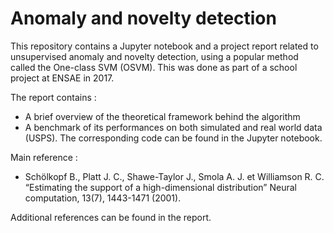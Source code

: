 # Anomaly and novelty detection

This repository contains a Jupyter notebook and a project report related to unsupervised anomaly and novelty detection, using a popular method called the One-class SVM (OSVM). This was done as part of a school project at ENSAE in 2017.

The report contains :

* A brief overview of the theoretical framework behind the algorithm
* A benchmark of its performances on both simulated and real world data (USPS). The corresponding code can be found in the Jupyter notebook.

Main reference :

* Schölkopf B., Platt J. C., Shawe-Taylor J., Smola A. J. et Williamson R. C. “Estimating the
support of a high-dimensional distribution” Neural computation, 13(7), 1443-1471 (2001).

Additional references can be found in the report.
